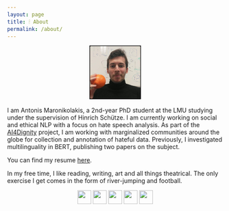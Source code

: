 ```yaml
---
layout: page
title: 🕯 About
permalink: /about/
---
```


<p align="center">
<img src="https://raw.githubusercontent.com/antmarakis/antmarakis.github.io/master/images/profile.jpg" height="125" width="120">
</p>

I am Antonis Maronikolakis, a 2nd-year PhD student at the LMU studying under the supervision of Hinrich Schütze. I am currently working on social and ethical NLP with a focus on hate speech analysis. As part of the [AI4Dignity](https://www.ai4dignity.gwi.uni-muenchen.de/) project, I am working with marginalized communities around the globe for collection and annotation of hateful data. Previously, I investigated multilinguality in BERT, publishing two papers on the subject.

You can find my resume [here](https://antmarakis.github.io/files/antonis_resume.pdf).

In my free time, I like reading, writing, art and all things theatrical. The only exercise I get comes in the form of river-jumping and football.

<p align="center">
<a href="https://twitter.com/antmarakis"><img height="32" width="32" src="https://raw.githubusercontent.com/antmarakis/antmarakis.github.io/master/images/twitter-line.svg"/></a> <a href="https://github.com/antmarakis"><img height="32" width="32" src="https://raw.githubusercontent.com/antmarakis/antmarakis.github.io/master/images/github-line.svg"/></a> <a href="mailto:antmarakis@cis.lmu.de"><img height="32" width="32" src="https://raw.githubusercontent.com/antmarakis/antmarakis.github.io/master/images/mail-line.svg"/></a> <a href="https://www.linkedin.com/in/anthony-marakis/"><img height="32" width="32" src="https://raw.githubusercontent.com/antmarakis/antmarakis.github.io/master/images/linkedin-box-line.svg"/></a> <a href="https://scholar.google.com/citations?user=d3z9F60AAAAJ"><img height="32" width="32" src="https://raw.githubusercontent.com/antmarakis/antmarakis.github.io/master/images/bookmark-line.svg"/></a>
</p>
